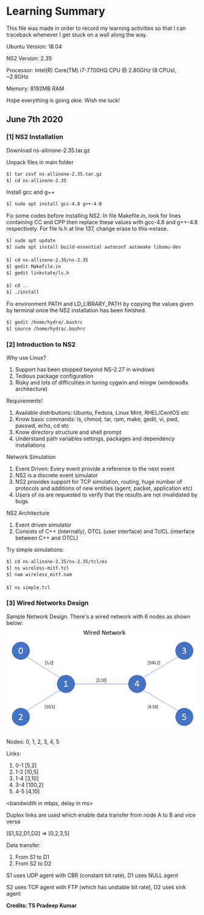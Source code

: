 # Learning Summary
This file was made in order to record my learning activities so that I can traceback whenever I get stuck on a wall along the way. <br>

Ubuntu Version: 18.04

NS2 Version: 2.35

Processor: Intel(R) Core(TM) i7-7700HQ CPU @ 2.80GHz (8 CPUs), ~2.8GHz

Memory: 8192MB RAM

Hope everything is going okie. Wish me luck!

## June 7th 2020

### [1] NS2 Installation

Download ns-allinone-2.35.tar.gz

Unpack files in main folder
```bash
$] tar zxvf ns-allinone-2.35.tar.gz
$] cd ns-allinone-2.35
```
Install gcc and g++
```bash
$] sudo apt install gcc-4.8 g++-4.8
```
Fix some codes before installing NS2. In file Makefile.in, look for lines containing CC and CPP then replace these values with gcc-4.8 and g++-4.8 respectively. For file ls.h at line 137, change erase to this->erase.
```bash
$] sudo apt update
$] sudo apt install build-essential autoconf automake libxmu-dev

$] cd ns-allinone-2.35/ns-2.35
$] gedit Makefile.in
$] gedit linkstate/ls.h

$] cd ..
$] ./install
```
Fix environment PATH and LD_LIBRARY_PATH by copying the values given by terminal once the NS2 installation has been finished.
```bash
$] gedit /home/hydra/.bashrc
$] source /home/hydra/.bashrc
```

### [2] Introduction to NS2

Why use Linux?
1. Support has been stopped beyond NS-2.27 in windows
2. Tedious package configuration
3. Risky and lots of difficulties in tuning cygwin and mingw (windows8x architecture)

Requirements!
1. Available distributions: Ubuntu, Fedora, Linux Mint, RHEL/CentOS etc
2. Know basic commands: ls, chmod, tar, rpm, make, gedit, vi, pwd, passwd, echo, cd etc
3. Know directory structure and shell prompt
4. Understand path variables settings, packages and dependency installations

Network Simulation
1. Event Driven: Every event provide a reference to the next event
2. NS2 is a discrete event simulator
3. NS2 provides support for TCP simulation, routing, huge number of protocols and additions of new entities (agent, packet, application etc)
4. Users of ns are requested to verify that the results are not invalidated by bugs

NS2 Architecture
1. Event driven simulator
2. Consists of C++ (internally), OTCL (user interface) and TclCL (interface between C++ and OTCL)

Try simple simulations:
```bash
$] cd ns-allinone-2.35/ns-2.35/tcl/ex
$] ns wireless-mitf.tcl
$] nam wireless_mitf.nam

$] ns simple.tcl
```

### [3] Wired Networks Design
Sample Network Design. There's a wired network with 6 nodes as shown below:
![Wired Network](https://github.com/Fluxhydra/TA/blob/master/Screenshots/2092307062020%20Wired%20Network.PNG)

Nodes: 0, 1, 2, 3, 4, 5

Links: 
1. 0-1 [5,2]
2. 1-2 [10,5]
3. 1-4 [3,10]
4. 3-4 [100,2]
5. 4-5 [4,10]

<bandwidth in mbps, delay in ms>

Duplex links are used which enable data transfer from node A to B and vice versa

[S1,S2,D1,D2] => [0,2,3,5]

Data transfer:
1. From S1 to D1
2. From S2 to D2

S1 uses UDP agent with CBR (constant bit rate), D1 uses NULL agent

S2 uses TCP agent with FTP (which has unstable bit rate), D2 uses sink agent

**Credits: TS Pradeep Kumar**
